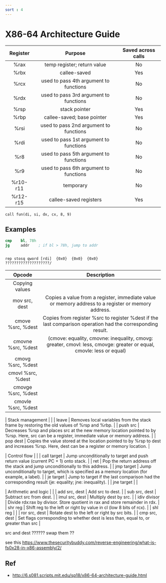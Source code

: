 ```yaml
---
sort : 4
---
```



# X86-64 Architecture Guide


|     Register     |                     Purpose                     | Saved across calls |
|:----------------:|:-----------------------------------------------:|:------------------:|
| %rax             | temp register; return value                     | No                 |
| %rbx             | callee-saved                                    | Yes                |
| %rcx             | used to pass 4th argument to functions          | No                 |
| %rdx             | used to pass 3rd argument to functions          | No                 |
| %rsp             | stack pointer                                   | Yes                |
| %rbp             | callee-saved; base pointer                      | Yes                |
| %rsi             | used to pass 2nd argument to functions          | No                 |
| %rdi             | used to pass 1st argument to functions          | No                 |
| %r8              | used to pass 5th argument to functions          | No                 |
| %r9              | used to pass 6th argument to functions          | No                 |
| %r10-r11         | temporary                                       | No                 |
| %r12-r15         | callee-saved registers                          | Yes                |


```tip
call fun(di, si, dx, cx, 8, 9)
```





## Examples
```nasm
cmp    bl, 78h
jg     addr    ; if bl > 78h, jump to addr
```



```

rep stosq qword [rdi]  {0x0}  {0x0}  {0x0}                 ????????????????????/

```




|        Opcode        |                                                                                                           Description                        |
|:--------------------:|:--------------------------------------------------------------------------------------------------------------------------------------------:|
| Copying values       |                                                                                                                                              |
| mov src, dest        | Copies a value from a register, immediate value or memory address to a register or memory address.                                           |
| cmove %src, %dest    | Copies from register %src to register %dest if the last comparison operation had the corresponding result.                                   |
| cmovne %src, %dest   |  (cmove: equality, cmovne: inequality, cmovg: greater, cmovl: less, cmovge: greater or equal, cmovle: less or equal)                         |
| cmovg %src, %dest    |                                                                                                                                              |
| cmovl %src, %dest    |                                                                                                                                              |
| cmovge %src, %dest   |                                                                                                                                              |
| cmovle %src, %dest   |                                                                                                                                              |

| Stack management     |                                                                                                                                              |
| leave                | Removes local variables from the stack frame by restoring the old values of %rsp and %rbp.                                                   |
| push src             | Decreases %rsp and places src at the new memory location pointed to by %rsp. Here, src can be a register, immediate value or memory address. |
| pop dest             | Copies the value stored at the location pointed to by %rsp to dest and increases %rsp. Here, dest can be a register or memory location.      |

| Control flow         |                                                                                                                                              |
| call target          | Jump unconditionally to target and push return value (current PC + 1) onto stack.                                                            |
| ret                  | Pop the return address off the stack and jump unconditionally to this address.                                                               |
| jmp target           | Jump unconditionally to target, which is specified as a memory location (for example, a label).                                              |
| je target            | Jump to target if the last comparison had the corresponding result (je: equality; jne: inequality).                                          |
| jne target           |                                                                                                                                              |

| Arithmetic and logic |                                                                                                                                              |
| add src, dest        | Add src to dest.                                                                                                                             |
| sub src, dest        | Subtract src from dest.                                                                                                                      |
| imul src, dest       | Multiply dest by src.                                                                                                                        |
| idiv divisor         | Divide rdx:rax by divisor.  Store quotient in rax and store remainder in rdx.                                                                |
| shr reg              | Shift reg to the left or right by value in cl (low 8 bits of rcx).                                                                           |
| shl reg              |                                                                                                                                              |
| ror src, dest        | Rotate dest to the left or right by src bits.                                                                                                |
| cmp src, dest        | Set flags corresponding to whether dest is less than, equal to, or greater than src                                                          |



src and dest ?????? swap them ?? 










see this https://www.thesecuritybuddy.com/reverse-engineering/what-is-fs0x28-in-x86-assembly/2/


## Ref

* http://6.s081.scripts.mit.edu/sp18/x86-64-architecture-guide.html
